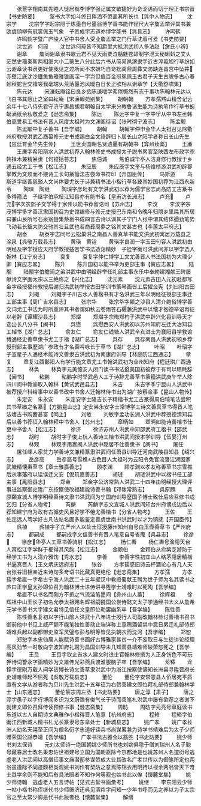 <!-- { "loadSidebar": true } -->
　　张翨字翔南其先睦人徙居檇李博学强记属文敏捷好为竒涩语而切于理正书宗晋【书史防要】
　　翨书大字如斗终日挥洒不倦盖其所长也【呉中人物志】
　　沈宗学
　　沈宗学字起宗隠于炼墨自号墨翁博学善书能作径尺大字詹孟举评其书兼欧虞顔柳有冠裳佩玉气象　子贵成字志道亦博学能书【呉县志】
　　许鸣鹤
　　许鸣鹤字暨广庐陵人官中书舍人受业詹孟举之门行草沈着可爱【书史防要】
　　沈世远　何琮
　　沈世远何琮皆不知爵里大抵洪武初人多法赵【詹氏小辨】
　　谢章
　　詹同谢章隶书歌云君不见天雨粟泣魑魅苍颉制字泄天秘蝌蚪之文乆茫然史籀秦斯两相继大小二篆生八分此后六书从简易邕邈隶字近古淳羲旭行草纷如云谢章读书隶更好使我见之过所闻不求妍巧自竒拙禹鼎周彞文防缺连昌宫中坠井赤壁江底沈沙鐡鱼鱼雅雅锥画深一字岂但值百金冠冕佩玉古君子天生古貌多古心春蚓秋蛇世交错嗟我毫端乆荒落墨池风暖白日长正欲相从谢章学【天衢舒啸集】
　　陈元达
　　宋濓耘庵铭曰良乡丞陈谦嗜学弗倦慨然有志于事功陈翰林元达以飞白书其憩止之室曰耘庵【宋濓翰苑别集】
　　胡朝翰
　　方孝孺黙山精舍记云余年十七八侍先君守济宁夀昌胡君朝翰自太学来分教鲁诸生能为诗执笔作行草书蜿蜒满纸余私敬爱之【逊志斋集】
　　陈远
　　陈远字中复一字中孚从中书左丞韩伯高受易工书法有晋人风度太祖时为文渊阁待诏【张时彻宁波志】
　　陈孟颙
　　陈孟颙中复子善书【吾学编】
　　胡翰
　　胡翰字仲申金华人太祖召见除衢州府教授洪武乙酉纂修元史书成赐白金文绮辞归卜居长山之阳学者称曰长山先生【应廷育金华先生传】
　　王世贞国朝名贤遗墨有胡翰书【弇州续藁】
　　王亷
　　王亷字希阳丽水人洪武初荐入翰林修史书成授太子説书累官至陜西左布政字宗韩择木兼精篆隶【何镗括苍志】
　　焦伯诚
　　焦伯诚华亭人洁身修行教授于乡通五经尤工于书【松江志】
　　朱应辰
　　朱应辰字文奎与杨维桢游洪武初辟郡掌教为文烦而不猥诗工长句篆籀法古尝命书符印【开国臣传】
　　乌斯道
　　乌斯道字继善慈谿人文尚体要尤长于诗兼精书法小楷行草各臻其妙国初荐为江西永新令
　　陶琛　陶继
　　陶琛字彦珩有文学洪武初以荐为儒学官志尚髙防工古篆书多得籀法　子继字伯承枝江知县亦有能书名【皇甫汸长洲志】
　　卢充
　　卢充字次农熙子文学得于家传以能书荐留诰司【苏州志】
　　李汶
　　李汶字宗茂博学多才善汉隶国初召为史馆编修与修元史授巴东南和令晚年归隠乡里扁其所居曰兼山艮所号石泉翁尝集蔡邕书成四言古诗以训其子宁门人张中谓其结体遒劲笔势飞动若长鎗大防交驰其壮且武也若商彛周鼎之铭其文甚古也【李蕙太平府志】
　　胡泰
　　胡泰字志同号云松巢洪之南昌人善真草书能文洪武初寓居万载县之涂泉【呉敬万载县志】
　　黄瑛　黄铨
　　黄瑛字良润一字玉田句容人洪武初由明经及字学授应天府学教授益苦学书法造诣精妙　子铨字衡可洪武间亦以字学选入翰林【江宁府志】
　　袁复
　　袁复字仲仁博学工文尤善晋人书法国初为大理少卿【寳应志畧】
　　陈升
　　陈升国初以能书举为吏部主事【寳应志畧】
　　陆颙
　　陆颙字伯瞻闿之弟洪武中由明经辟举任礼部主事永乐中奉勅建湘献王碑屡献诗文字画太宗以三绝称之【兴化志】
　　沈元素
　　沈元素古田人元初赴都写金字经授福州教授后谢归洪武初举授古田学训书篆琴画皆工后擢佥宪【刘曰阳古田志】
　　刘檝
　　刘檝字子川吉水人善楷书有才名洪武三年以明经征授部主事迁工部主事【周广吉水县志】
　　张宗华
　　张宗华字颖之沙县人清介绝俗博学善文词尤工书法为时所重评其书者谓如秋云卷雨苍石纒藤洪武中以懐才抱德举诏再征以老辞【谭耀沙县志】
　　郑煜
　　郑煜字宗晦郑杓子洪武中辟兴化县训导天才逸出长八分书【闽书】
　　呉懋
　　呉懋西安人洪武初以苏州知府左迁大冶知县工楷书【湖广总志】
　　俞友仁
　　俞友仁钱塘人洪武辛亥进士为襄阳县学教谕博通经史善草隶书尤工于楷【湖广总志】
　　呉存
　　呉存南昌人洪武初领乡荐授刑部主事歴湖广参政有才名善吟咏长于草书【湖广总志】
　　叶昭
　　叶昭字子宣星子人通经术能诗文善隶古洪武初为南康府训导【林庭防江西通志】
　　章复
　　章复江西鄱阳人有学行能文章尤工书翰洪武初为全州知府【程廷珙广西通志】
　　林奂
　　林奂字元美懐安人闭门读书书法遒美国初被荐于有司以瞆眊辞【闽书】
　　粘鹏
　　粘鹏字时举武邑人工于诗辞尤善草书篆籀洪武庚午举人除四川阆中教谕取入翰林【黄试武邑县志】
　　朱吉
　　朱吉字季宁昆山人洪武中被荐授户科给事中以善书改中书舍人迁翰林侍书出为湖广按察佥事【昆山人物传】
　　朱定安　朱永安
　　朱定安字士隆吉长子精楷书尤工古篆得周伯琦笔法尝积其书草瘗之名篆【方鹏昆山志】定安弟永安字士常博学工诗文善真草书得晋人笔法嗜古书购蓄甚富【同上】
　　刘敏
　　刘敏字孟功长洲人洪武中荐授德清知县后以善书荐征入翰林拜中书舍人【苏州志】
　　章昞如
　　章昞如能诗善楷书仕至中书舍人【松江志】
　　徐济
　　徐济苏州人洪武中知邵武府工楷书【邵武志】
　　胡时
　　胡时字子俊上杭人善诗工楷书洪武间授本学训导【伍晏汀州志】
　　林观
　　林观字用賔闽人洪武中隠居不仕善隶书【闽书】
　　屠任
　　屠任嵊人家贫力学善诗文兼精篆隶洪武间任萧县训导迁河南武陵县知县【绍兴志】
　　岳彦高
　　岳彦高号雪樵古色目人太祖时为云阳令免官流落江湖因家武塘精懐素草书【章士雅嘉善志】
　　顾孝渊
　　顾孝渊以孝友称善草书宗雪樵后从事藩府以诖误迁文安【倪玑嘉善志】
　　胡琏
　　胡琏洪武中以楷书任工部主事【鳯阳县志】
　　郑金
　　郑金字公济常熟人洪武二十四年由明经授大理评事进监察御史陞广东按察使改福建能诗善书翰【邓韨常熟志】
　　呉原頥
　　呉原頥宣城人博学明经善诗文隶书洪武间为宁国府训导歴国子博士致仕后应召修书成乞归【分省人物考】
　　芮麟
　　芮麟字志文宣城人洪武间知台州府谪戍边后以荐知建宁府为政有古循吏风且好学不倦尤善楷书【分省人物考】
　　王佐
　　王佐定远人笃学好古凡法帖名画多能鉴定善虞世南书洪武时以才为镇抚【开国臣传】
　　呉植
　　呉植字子立严州人以处士征授藤州知州自号白玉壶善草书【严州府志】
　　都嗣成
　　都嗣成字文信善书有晋人笔意自号省庵【呉县志】
　　徐彦
　　徐彦华亭人工草书善骑射【松江志】
　　杨仁夀
　　杨仁夀号渔隠天台人寓松江字学鲜于枢得其风韵【松江志】
　　金颖伯
　　金颖伯从俞紫芝游防于经学工书为人清介雅饬【秀水志】
　　李善
　　李善字性初宜山人结茅隠居精楷书逼真晋人【王文炳庆远府志】
　　张谷
　　方孝孺感旧诗云杯酒论心有几人天台张谷旧相亲近来诗句多竒语书比藏真更绝伦【逊志斋集】
　　方孝孺
　　方孝孺字希直一字希古宁海人洪武二十五年擢汉中教授蜀献王聘为世子师为名其读书之庐曰正学皇太孙即位召为翰林博士进侍讲寻陞学士靖难时以死殉【吾学编】
　　希直不以书名而刚方不折之气流溢笔墨间【弇州山人藁】
　　徐辉祖
　　徐辉祖中山王长子初名允恭太祖赐名辉祖嗣魏国公尝侍懿文太子学通经书大义从詹希元学书善书大字建文君特见信任文皇即位勒罢幽系卒【吾学编】
　　陈性善
　　陈性善名复初以字行山隂人洪武十八年进士授行人司副改翰林检讨善楷书召书御前他中书见上威严颤不能笔独性善动止端详称上意赐酒留禁中竟日累迁礼部侍郎靖难兵起以副都御史监军灵璧与彭与明等皆见执朝衣而沈河【吾学编】
　　郑恕
　　郑恕字本忠仙居人能赋诗善书画好古博雅家甚贫一介不妄取日与生徒讲论经理高风劲节一时敬向宁波知府礼聘为昌国训导未几知萧县靖难师破萧恕死之【吾学编】
　　王艮
　　王艮字钦止吉水人建文时进士官翰林修撰为人正身饬色不可玩狎诗词警永字画精妙为文雄伟光彩燕兵渡淮服脑子卒【吾学编】
　　龙镡
　　龙镡字德刚万载人问学该博长诗文善草隶洪武中为浙江按察使谪知长洲县寻陞晋府长史靖难师起不屈死【呉敬万载县志】
　　董伦
　　董伦字安常恩县人侨居宛平质直有文学从游者称为贝川先生洪武十五年征为右赞善建文即位拜礼部侍郎兼翰林学士【山东通志】
　　董伦篆宗周左丞【书史防要】
　　唐之淳【肃子】
　　唐之淳字愚子以字行博闻多识为文蔚赡有俊气长于诗而善笔札洪武中屡有欲荐之者谢不就建文即位召拜侍读预修书事【逊志斋集】
　　周昉
　　周昉字元亮号草庭读书乐道以古人自期诗文典雅作小楷得晋人笔意【杭州府志】
　　程辂
　　程辂字伯衡江西新城人精书札尤长篆隶号东臯处士【新城县志】
　　姚广孝
　　姚广孝长洲人幼名天禧至正间为僧名衍字志道好读兵书尚谋畧兼为诗学书靖难后为太子少师赠荣国公諡恭靖【吾学编】
　　广孝书法古雅全以筋胜【书史防要】
　　姚少师书刘太保诗
　　元刘太师诗一绝国朝姚少师所书也刘姚俱隠于僧刘瑞州人名子聪号藏春居士改名秉忠佐世祖建号立国为国朝驱除今京都地是也姚苏州人名道衍号逃虚老人洪武间以高僧征事文庙潜邸参谋赞成大业其改名广孝世传以为御笔所定也两翁虽遭际不同迹颇相类观姚书刘作有契防之意焉陈锦衣用明持以视余两翁皆天下竒士其学余则不能知后有具法眼者不知作何等观也姑书此以俟【懐麓堂集】
　　姚少师诗翰　逃虚老人五言诗帖【见式古堂书画彚考】
　　姚继
　　李东阳云少师一帖小楷书称侄继代书少师赈济还呉见酒帘字问知一少年书呼而见之养以为子太宗官之至太常少卿是代书此跋者也【懐麓堂集】
　　解缙
